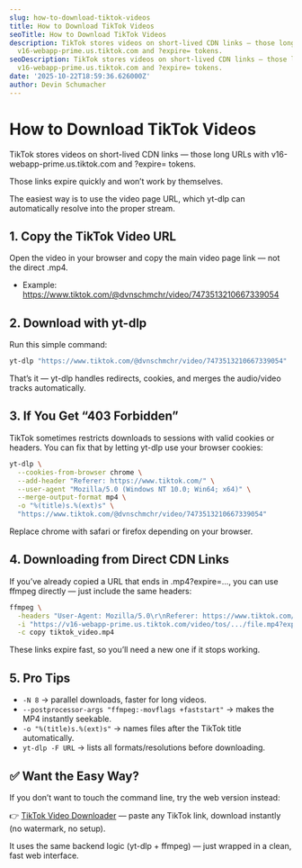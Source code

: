 ```yaml
---
slug: how-to-download-tiktok-videos
title: How to Download TikTok Videos
seoTitle: How to Download TikTok Videos
description: TikTok stores videos on short-lived CDN links — those long URLs with
  v16-webapp-prime.us.tiktok.com and ?expire= tokens.
seoDescription: TikTok stores videos on short-lived CDN links — those long URLs with
  v16-webapp-prime.us.tiktok.com and ?expire= tokens.
date: '2025-10-22T18:59:36.626000Z'
author: Devin Schumacher
---
```


# How to Download TikTok Videos

TikTok stores videos on short-lived CDN links — those long URLs with v16-webapp-prime.us.tiktok.com and ?expire= tokens.

Those links expire quickly and won’t work by themselves. 

The easiest way is to use the video page URL, which yt-dlp can automatically resolve into the proper stream.


## 1. Copy the TikTok Video URL

Open the video in your browser and copy the main video page link — not the direct .mp4.

- Example: https://www.tiktok.com/@dvnschmchr/video/7473513210667339054



## 2. Download with yt-dlp

Run this simple command:

```bash
yt-dlp "https://www.tiktok.com/@dvnschmchr/video/7473513210667339054"
```

That’s it — yt-dlp handles redirects, cookies, and merges the audio/video tracks automatically.


## 3. If You Get “403 Forbidden”

TikTok sometimes restricts downloads to sessions with valid cookies or headers.
You can fix that by letting yt-dlp use your browser cookies:

```bash
yt-dlp \
  --cookies-from-browser chrome \
  --add-header "Referer: https://www.tiktok.com/" \
  --user-agent "Mozilla/5.0 (Windows NT 10.0; Win64; x64)" \
  --merge-output-format mp4 \
  -o "%(title)s.%(ext)s" \
  "https://www.tiktok.com/@dvnschmchr/video/7473513210667339054"
```

Replace chrome with safari or firefox depending on your browser.


## 4. Downloading from Direct CDN Links

If you’ve already copied a URL that ends in .mp4?expire=..., you can use ffmpeg directly — just include the same headers:

```bash
ffmpeg \
  -headers "User-Agent: Mozilla/5.0\r\nReferer: https://www.tiktok.com/\r\n" \
  -i "https://v16-webapp-prime.us.tiktok.com/video/tos/.../file.mp4?expire=..." \
  -c copy tiktok_video.mp4
```

These links expire fast, so you’ll need a new one if it stops working.


## 5. Pro Tips

- `-N 8` → parallel downloads, faster for long videos.
- `--postprocessor-args "ffmpeg:-movflags +faststart"` → makes the MP4 instantly seekable.
- `-o "%(title)s.%(ext)s"` → names files after the TikTok title automatically.
- `yt-dlp -F URL` → lists all formats/resolutions before downloading.


## ✅ Want the Easy Way?

If you don’t want to touch the command line, try the web version instead:

👉 [TikTok Video Downloader](http://serp.ly/tiktok-video-downloader) — paste any TikTok link, download instantly (no watermark, no setup).

It uses the same backend logic (yt-dlp + ffmpeg) — just wrapped in a clean, fast web interface.
